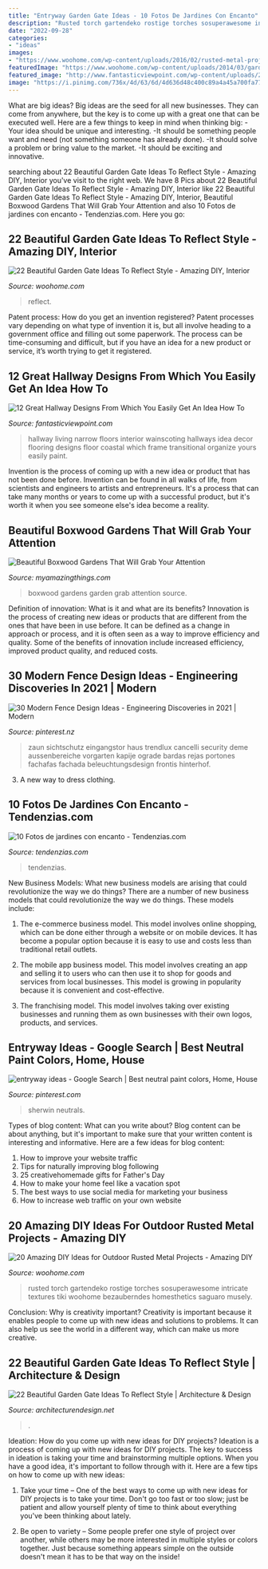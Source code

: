 ```yaml
---
title: "Entryway Garden Gate Ideas - 10 Fotos De Jardines Con Encanto"
description: "Rusted torch gartendeko rostige torches sosuperawesome intricate textures tiki woohome bezauberndes homesthetics saguaro musely"
date: "2022-09-28"
categories:
- "ideas"
images:
- "https://www.woohome.com/wp-content/uploads/2016/02/rusted-metal-projects-woohome-10.jpg"
featuredImage: "https://www.woohome.com/wp-content/uploads/2014/03/garden-gate-4.jpg"
featured_image: "http://www.fantasticviewpoint.com/wp-content/uploads/2016/02/traditional-hallway-with-wainscoting-and-artwork-i_g-IS-rf3et1lu1wm5-w0FFq.jpg"
image: "https://i.pinimg.com/736x/4d/63/6d/4d636d48c400c89a4a45a700fa770521.jpg"
---
```



What are big ideas?
Big ideas are the seed for all new businesses. They can come from anywhere, but the key is to come up with a great one that can be executed well. Here are a few things to keep in mind when thinking big: 
-Your idea should be unique and interesting. 
-It should be something people want and need (not something someone has already done). 
-It should solve a problem or bring value to the market. 
-It should be exciting and innovative.

	

		
searching about 22 Beautiful Garden Gate Ideas To Reflect Style - Amazing DIY, Interior you've visit to the right web. We have 8 Pics about 22 Beautiful Garden Gate Ideas To Reflect Style - Amazing DIY, Interior like 22 Beautiful Garden Gate Ideas To Reflect Style - Amazing DIY, Interior, Beautiful Boxwood Gardens That Will Grab Your Attention and also 10 Fotos de jardines con encanto - Tendenzias.com. Here you go:
		
    
## 22 Beautiful Garden Gate Ideas To Reflect Style - Amazing DIY, Interior

<img loading=lazy src="https://www.woohome.com/wp-content/uploads/2014/03/garden-gate-4.jpg" onerror="this.onerror=null;this.src='https://tse1.mm.bing.net/th?id=OIP.v8dIWN7tgf6sMQfllyHVpAHaKw&amp;pid=15.1';" alt="22 Beautiful Garden Gate Ideas To Reflect Style - Amazing DIY, Interior">

_Source: woohome.com_

>reflect. 

	

Patent process: How do you get an invention registered?
Patent processes vary depending on what type of invention it is, but all involve heading to a government office and filling out some paperwork. The process can be time-consuming and difficult, but if you have an idea for a new product or service, it’s worth trying to get it registered.

    
## 12 Great Hallway Designs From Which You Easily Get An Idea How To

<img loading=lazy src="http://www.fantasticviewpoint.com/wp-content/uploads/2016/02/traditional-hallway-with-wainscoting-and-artwork-i_g-IS-rf3et1lu1wm5-w0FFq.jpg" onerror="this.onerror=null;this.src='https://tse3.mm.bing.net/th?id=OIP.4bLkv5mORW3jkXjNOqkEaAHaLJ&amp;pid=15.1';" alt="12 Great Hallway Designs From Which You Easily Get An Idea How To">

_Source: fantasticviewpoint.com_

>hallway living narrow floors interior wainscoting hallways idea decor flooring designs floor coastal which frame transitional organize yours easily paint. 

	

Invention is the process of coming up with a new idea or product that has not been done before. Invention can be found in all walks of life, from scientists and engineers to artists and entrepreneurs. It's a process that can take many months or years to come up with a successful product, but it's worth it when you see someone else's idea become a reality.

    
## Beautiful Boxwood Gardens That Will Grab Your Attention

<img loading=lazy src="https://myamazingthings.com/wp-content/uploads/2017/04/garden-2.jpg" onerror="this.onerror=null;this.src='https://tse4.mm.bing.net/th?id=OIP.xPH2WRd6ihfVvJ6LhPzK2wC7FN&amp;pid=15.1';" alt="Beautiful Boxwood Gardens That Will Grab Your Attention">

_Source: myamazingthings.com_

>boxwood gardens garden grab attention source. 

	

Definition of innovation: What is it and what are its benefits?
Innovation is the process of creating new ideas or products that are different from the ones that have been in use before. It can be defined as a change in approach or process, and it is often seen as a way to improve efficiency and quality. Some of the benefits of innovation include increased efficiency, improved product quality, and reduced costs.

    
## 30 Modern Fence Design Ideas - Engineering Discoveries In 2021 | Modern

<img loading=lazy src="https://i.pinimg.com/736x/fd/84/2e/fd842e793b3e89fd13ae194cd0bb890d.jpg" onerror="this.onerror=null;this.src='https://tse4.mm.bing.net/th?id=OIP.CkNGjSWaPFw6YCFJMwPTDgHaKr&amp;pid=15.1';" alt="30 Modern Fence Design Ideas - Engineering Discoveries in 2021 | Modern">

_Source: pinterest.nz_

>zaun sichtschutz eingangstor haus trendlux cancelli security deme aussenbereiche vorgarten kapije ograde bardas rejas portones fachafas fachada beleuchtungsdesign frontis hinterhof. 

	

3. A new way to dress clothing.

    
## 10 Fotos De Jardines Con Encanto - Tendenzias.com

<img loading=lazy src="http://tendenzias.com/wp-content/uploads/2015/02/jardin-con-flores.jpg" onerror="this.onerror=null;this.src='https://tse4.mm.bing.net/th?id=OIP.hP0T-soyJ55nbKshMLrV9ACfEs&amp;pid=15.1';" alt="10 Fotos de jardines con encanto - Tendenzias.com">

_Source: tendenzias.com_

>tendenzias. 

	

New Business Models: What new business models are arising that could revolutionize the way we do things?
There are a number of new business models that could revolutionize the way we do things. These models include:
1. The e-commerce business model. This model involves online shopping, which can be done either through a website or on mobile devices. It has become a popular option because it is easy to use and costs less than traditional retail outlets.

2. The mobile app business model. This model involves creating an app and selling it to users who can then use it to shop for goods and services from local businesses. This model is growing in popularity because it is convenient and cost-effective.

3. The franchising model. This model involves taking over existing businesses and running them as own businesses with their own logos, products, and services.

    
## Entryway Ideas - Google Search | Best Neutral Paint Colors, Home, House

<img loading=lazy src="https://i.pinimg.com/736x/4d/63/6d/4d636d48c400c89a4a45a700fa770521.jpg" onerror="this.onerror=null;this.src='https://tse3.mm.bing.net/th?id=OIP.a8XQgpx5QuZHKngo7s8tjgHaKb&amp;pid=15.1';" alt="entryway ideas - Google Search | Best neutral paint colors, Home, House">

_Source: pinterest.com_

>sherwin neutrals. 

	

Types of blog content: What can you write about?
Blog content can be about anything, but it's important to make sure that your written content is interesting and informative. Here are a few ideas for blog content:
1. How to improve your website traffic 
2. Tips for naturally improving blog following 
3. 25 creativehomemade gifts for Father's Day 
4. How to make your home feel like a vacation spot 
5. The best ways to use social media for marketing your business 
6. How to increase web traffic on your own website 

    
## 20 Amazing DIY Ideas For Outdoor Rusted Metal Projects - Amazing DIY

<img loading=lazy src="https://www.woohome.com/wp-content/uploads/2016/02/rusted-metal-projects-woohome-10.jpg" onerror="this.onerror=null;this.src='https://tse4.mm.bing.net/th?id=OIP.oZc8lPeRjxmEZT0LCejiuAHaLK&amp;pid=15.1';" alt="20 Amazing DIY Ideas for Outdoor Rusted Metal Projects - Amazing DIY">

_Source: woohome.com_

>rusted torch gartendeko rostige torches sosuperawesome intricate textures tiki woohome bezauberndes homesthetics saguaro musely. 

	

Conclusion: Why is creativity important?
Creativity is important because it enables people to come up with new ideas and solutions to problems. It can also help us see the world in a different way, which can make us more creative.

    
## 22 Beautiful Garden Gate Ideas To Reflect Style | Architecture &amp; Design

<img loading=lazy src="https://cdn.architecturendesign.net/wp-content/uploads/2014/08/garden-gate-9.jpg" onerror="this.onerror=null;this.src='https://tse3.mm.bing.net/th?id=OIP.LtODAM3Eff57y8vN9uZGuAHaMj&amp;pid=15.1';" alt="22 Beautiful Garden Gate Ideas To Reflect Style | Architecture &amp; Design">

_Source: architecturendesign.net_

>. 

	

Ideation: How do you come up with new ideas for DIY projects?
Ideation is a process of coming up with new ideas for DIY projects. The key to success in ideation is taking your time and brainstorming multiple options. When you have a good idea, it's important to follow through with it. Here are a few tips on how to come up with new ideas:
1. Take your time – One of the best ways to come up with new ideas for DIY projects is to take your time. Don't go too fast or too slow; just be patient and allow yourself plenty of time to think about everything you've been thinking about lately.

2. Be open to variety – Some people prefer one style of project over another, while others may be more interested in multiple styles or colors together. Just because something appears simple on the outside doesn't mean it has to be that way on the inside!


